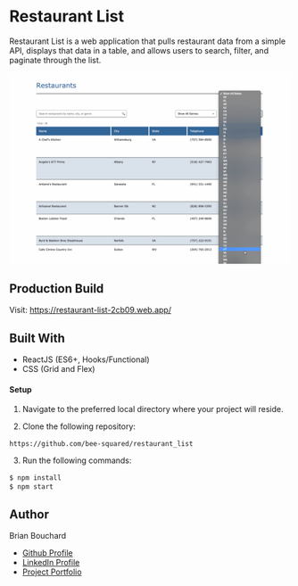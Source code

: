 # Restaurant List

Restaurant List is a web application that pulls restaurant data from a simple API, displays that data in a table, and allows users to search, filter, and paginate through the list.

![Intro Image](./README_Images/Restaurants.gif "Restaurants.gif")

## Production Build

Visit: https://restaurant-list-2cb09.web.app/

## Built With

- ReactJS (ES6+, Hooks/Functional)
- CSS (Grid and Flex)


#### Setup

1. Navigate to the preferred local directory where your project will reside.

2. Clone the following repository:
```
https://github.com/bee-squared/restaurant_list
```

3. Run the following commands:
```
$ npm install
$ npm start
```

## Author

Brian Bouchard
- [Github Profile](https://github.com/bee-squared)
- [LinkedIn Profile](https://www.linkedin.com/in/brian-bouchard/)
- [Project Portfolio](https://www.b-squared.life/)